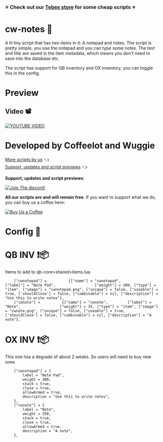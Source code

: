### ⭐ Check out our [Tebex store](https://cw-scripts.tebex.io/category/2523396) for some cheap scripts ⭐

# cw-notes 📓
A lil tiny script that has two items in it: A notepad and notes.
The script is pretty simple, you use the notepad and you can type some notes. The text and title are saved in the item metadata, which means you don't need to save into the database etc. 

The script has support for QB inventory and OX inventory, you can toggle this in the config.

# Preview 
## Video 📽
[![YOUTUBE VIDEO](http://img.youtube.com/vi/hqhn61qv5uE/0.jpg)](https://youtu.be/hqhn61qv5uE)

# Developed by Coffeelot and Wuggie
[More scripts by us](https://github.com/stars/Coffeelot/lists/cw-scripts)  👈\
[Support, updates and script previews](https://discord.gg/FJY4mtjaKr) 👈

**Support, updates and script previews**:

[![Join The discord!](https://cdn.discordapp.com/attachments/977876510620909579/1013102122985857064/discordJoin.png)](https://discord.gg/FJY4mtjaKr )


**All our scripts are and will remain free**. If you want to support what we do, you can buy us a coffee here:

[![Buy Us a Coffee](https://www.buymeacoffee.com/assets/img/guidelines/download-assets-sm-2.svg)](https://www.buymeacoffee.com/cwscriptbois )
# Config 🔧

# QB INV ❗📦
Items to add to qb-core>shared>items.lua 
```
	["cwnotepad"] =          {["name"] = "cwnotepad",         ["label"] = "Note Pad",                  ["weight"] = 300, ["type"] = "item", ["image"] = "cwnotepad.png", ["unique"] = false, ["useable"] = true, ['shouldClose'] = false, ["combinable"] = nil, ["description"] = "Use this to write notes"},
    ["cwnote"] =          {["name"] = "cwnote",         ["label"] = "Note",                  ["weight"] = 35, ["type"] = "item", ["image"] = "cwnote.png", ["unique"] = false, ["useable"] = true, ['shouldClose'] = false, ["combinable"] = nil, ["description"] = "A note"},

```

# OX INV ❗📦
This one has a degrade of about 2 weeks. So users will need to buy new ones

```
	["cwnotepad"] = {
		label = "Note Pad",
		weight = 300,
		stack = true,
		close = true,
		allowArmed = true,
		description = "Use this to write notes",
	},
	["cwnote"] = {
		label = "Note",
		weight = 350,
		stack = true,
		close = true,
		allowArmed = true,
		description = "A note",
	},
```
